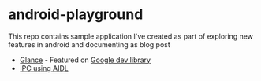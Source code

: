 # android-playground
This repo contains sample application I've created as part of exploring new features in android and documenting as blog post

* [Glance](https://github.com/sridhar-sp/android-playground/tree/main/Glance) - Featured on [Google dev library](https://devlibrary.withgoogle.com/authors/sridhar-sp)
* [IPC using AIDL](https://github.com/sridhar-sp/android-playground/tree/main/AIDL)